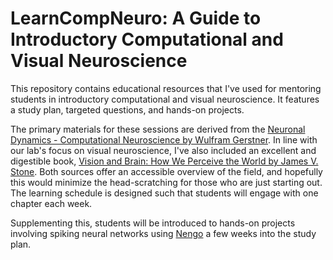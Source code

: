# LearnCompNeuro: A Guide to Introductory Computational and Visual Neuroscience

This repository contains educational resources that I've used for mentoring students in introductory computational and visual neuroscience. It features a study plan, targeted questions, and hands-on projects.

The primary materials for these sessions are derived from the [Neuronal Dynamics - Computational Neuroscience by Wulfram Gerstner](https://lcnwww.epfl.ch/gerstner/NeuronalDynamics-MOOCall.html). In line with our lab's focus on visual neuroscience, I've also included an excellent and digestible book, [Vision and Brain: How We Perceive the World by James V. Stone](https://a.co/d/3DHt2II). Both sources offer an accessible overview of the field, and hopefully this would minimize the head-scratching for those who are just starting out. The learning schedule is designed such that students will engage with one chapter each week.

Supplementing this, students will be introduced to hands-on projects involving spiking neural networks using [Nengo](https://www.nengo.ai) a few weeks into the study plan.
